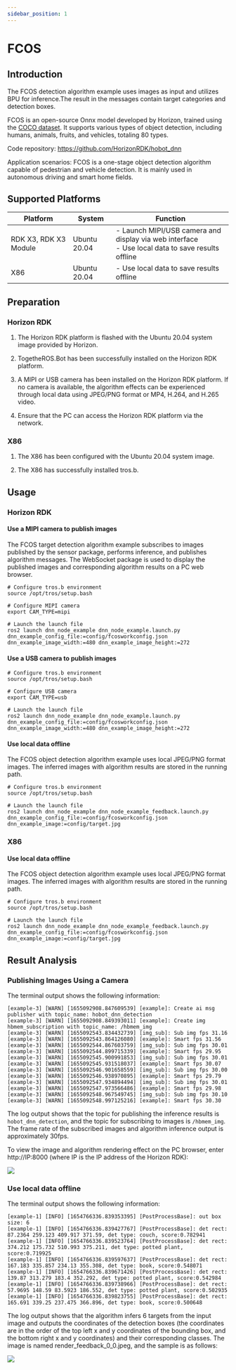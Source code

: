 ```yaml
---
sidebar_position: 1
---
```

# FCOS

## Introduction

The FCOS detection algorithm example uses images as input and utilizes BPU for inference.The result in the messages contain target categories and detection boxes.

FCOS is an open-source Onnx model developed by Horizon, trained using the [COCO dataset](http://cocodataset.org/). It supports various types of object detection, including humans, animals, fruits, and vehicles, totaling 80 types.

Code repository: <https://github.com/HorizonRDK/hobot_dnn>

Application scenarios: FCOS is a one-stage object detection algorithm capable of pedestrian and vehicle detection. It is mainly used in autonomous driving and smart home fields.

## Supported Platforms

| Platform          | System | Function                                       |
| ----------------- | ---------------- | ----------------------------------------------------------- |
| RDK X3, RDK X3 Module | Ubuntu 20.04       | - Launch MIPI/USB camera and display via web interface<br/>- Use local data to save results offline |
| X86               | Ubuntu 20.04       | - Use local data to save results offline         |

## Preparation

### Horizon RDK

1. The Horizon RDK platform is flashed with the Ubuntu 20.04 system image provided by Horizon.

2. TogetheROS.Bot has been successfully installed on the Horizon RDK platform.

3. A MIPI or USB camera has been installed on the Horizon RDK platform. If no camera is available, the algorithm effects can be experienced through local data using JPEG/PNG format or MP4, H.264, and H.265 video.

4. Ensure that the PC can access the Horizon RDK platform via the network.

### X86

1. The X86 has been configured with the Ubuntu 20.04 system image.

2. The X86 has successfully installed tros.b.

## Usage

### Horizon RDK

#### Use a MIPI camera to publish images

The FCOS target detection algorithm example subscribes to images published by the sensor package, performs inference, and publishes algorithm messages. The WebSocket package is used to display the published images and corresponding algorithm results on a PC web browser.

```shell
# Configure tros.b environment
source /opt/tros/setup.bash

# Configure MIPI camera
export CAM_TYPE=mipi

# Launch the launch file
ros2 launch dnn_node_example dnn_node_example.launch.py dnn_example_config_file:=config/fcosworkconfig.json dnn_example_image_width:=480 dnn_example_image_height:=272
```

#### Use a USB camera to publish images

```shell
# Configure tros.b environment
source /opt/tros/setup.bash

# Configure USB camera
export CAM_TYPE=usb

# Launch the launch file
ros2 launch dnn_node_example dnn_node_example.launch.py dnn_example_config_file:=config/fcosworkconfig.json dnn_example_image_width:=480 dnn_example_image_height:=272
```

#### Use local data offline

The FCOS object detection algorithm example uses local JPEG/PNG format images. The inferred images with algorithm results are stored in the running path.

```shell
# Configure tros.b environment
source /opt/tros/setup.bash

# Launch the launch file
ros2 launch dnn_node_example dnn_node_example_feedback.launch.py dnn_example_config_file:=config/fcosworkconfig.json dnn_example_image:=config/target.jpg
```

### X86

#### Use local data offline

The FCOS object detection algorithm example uses local JPEG/PNG format images. The inferred images with algorithm results are stored in the running path.

```shell
# Configure tros.b environment
source /opt/tros/setup.bash

# Launch the launch file
ros2 launch dnn_node_example dnn_node_example_feedback.launch.py dnn_example_config_file:=config/fcosworkconfig.json dnn_example_image:=config/target.jpg
```

## Result Analysis

### Publishing Images Using a Camera

The terminal output shows the following information:

```text
[example-3] [WARN] [1655092908.847609539] [example]: Create ai msg publisher with topic_name: hobot_dnn_detection
[example-3] [WARN] [1655092908.849393011] [example]: Create img hbmem_subscription with topic_name: /hbmem_img
[example-3] [WARN] [1655092543.834432739] [img_sub]: Sub img fps 31.16
[example-3] [WARN] [1655092543.864126080] [example]: Smart fps 31.56
[example-3] [WARN] [1655092544.867603759] [img_sub]: Sub img fps 30.01
[example-3] [WARN] [1655092544.899715339] [example]: Smart fps 29.95
[example-3] [WARN] [1655092545.900991853] [img_sub]: Sub img fps 30.01
[example-3] [WARN] [1655092545.931518037] [example]: Smart fps 30.07
[example-3] [WARN] [1655092546.901658559] [img_sub]: Sub img fps 30.00
[example-3] [WARN] [1655092546.938970895] [example]: Smart fps 29.79
[example-3] [WARN] [1655092547.934894494] [img_sub]: Sub img fps 30.01
[example-3] [WARN] [1655092547.973566486] [example]: Smart fps 29.98
[example-3] [WARN] [1655092548.967549745] [img_sub]: Sub img fps 30.10
[example-3] [WARN] [1655092548.997125216] [example]: Smart fps 30.30

```

The log output shows that the topic for publishing the inference results is `hobot_dnn_detection`, and the topic for subscribing to images is `/hbmem_img`. The frame rate of the subscribed images and algorithm inference output is approximately 30fps.

To view the image and algorithm rendering effect on the PC browser, enter http://IP:8000 (where IP is the IP address of the Horizon RDK):

![](./image/box_basic/fcos_render_web.jpeg)

### Use local data offline

The terminal output shows the following information:

```text
[example-1] [INFO] [1654766336.839353395] [PostProcessBase]: out box size: 6
[example-1] [INFO] [1654766336.839427767] [PostProcessBase]: det rect: 87.2364 259.123 409.917 371.59, det type: couch, score:0.782941
[example-1] [INFO] [1654766336.839523764] [PostProcessBase]: det rect: 374.212 175.732 510.993 375.211, det type: potted plant, score:0.719925
[example-1] [INFO] [1654766336.839597637] [PostProcessBase]: det rect: 167.183 335.857 234.13 355.308, det type: book, score:0.548071
[example-1] [INFO] [1654766336.839671426] [PostProcessBase]: det rect: 139.87 313.279 183.4 352.292, det type: potted plant, score:0.542984
[example-1] [INFO] [1654766336.839738966] [PostProcessBase]: det rect: 57.9695 148.59 83.5923 186.552, det type: potted plant, score:0.502935
[example-1] [INFO] [1654766336.839823755] [PostProcessBase]: det rect: 165.691 339.25 237.475 366.896, det type: book, score:0.500648
```

The log output shows that the algorithm infers 6 targets from the input image and outputs the coordinates of the detection boxes (the coordinates are in the order of the top left x and y coordinates of the bounding box, and the bottom right x and y coordinates) and their corresponding classes. The image is named render_feedback_0_0.jpeg, and the sample is as follows:

![](./image/box_basic/fcos_render_feedback.jpeg)